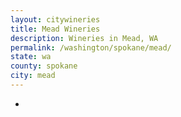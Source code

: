 ```yaml
---
layout: citywineries
title: Mead Wineries
description: Wineries in Mead, WA
permalink: /washington/spokane/mead/
state: wa
county: spokane
city: mead
---
```

-
